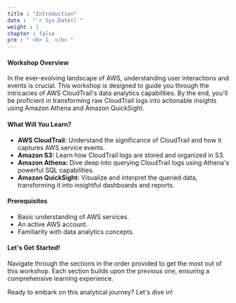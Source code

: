 ```yaml
---
title : "Introduction"
date :  "`r Sys.Date()`" 
weight : 1 
chapter : false
pre : " <b> 1. </b> "
---
```


#### Workshop Overview

In the ever-evolving landscape of AWS, understanding user interactions and events is crucial. This workshop is designed to guide you through the intricacies of AWS CloudTrail's data analytics capabilities. By the end, you'll be proficient in transforming raw CloudTrail logs into actionable insights using Amazon Athena and Amazon QuickSight.

#### What Will You Learn?

- **AWS CloudTrail:** Understand the significance of CloudTrail and how it captures AWS service events.
- **Amazon S3:** Learn how CloudTrail logs are stored and organized in S3.
- **Amazon Athena:** Dive deep into querying CloudTrail logs using Athena's powerful SQL capabilities.
- **Amazon QuickSight:** Visualize and interpret the queried data, transforming it into insightful dashboards and reports.

#### Prerequisites

- Basic understanding of AWS services.
- An active AWS account.
- Familiarity with data analytics concepts.

#### Let's Get Started!

Navigate through the sections in the order provided to get the most out of this workshop. Each section builds upon the previous one, ensuring a comprehensive learning experience.

Ready to embark on this analytical journey? Let's dive in!

